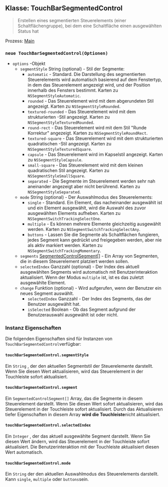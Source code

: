 ## Klasse: TouchBarSegmentedControl

> Erstellen eines segmentierten Steuerelements (einer Schaltflächengruppe), bei dem eine Schaltfläche einen ausgewählten Status hat

Prozess: [Main](../glossary.md#main-process)

### `neue TouchBarSegmentedControl(Optionen)`

* `options` -Objekt
  * `segmentStyle` String (optional) - Stil der Segmente:
    * `automatic` - Standard. Die Darstellung des segmentierten Steuerelements wird automatisch basierend auf dem Fenstertyp, in dem das Steuerelement angezeigt wird, und der Position innerhalb des Fensters bestimmt. Karten zu `NSSegmentStyleAutomatic`.
    * `rounded` - Das Steuerelement wird mit dem abgerundeten Stil angezeigt. Karten zu `NSSegmentStyleRounded`.
    * `textured-rounded` - Das Steuerelement wird mit dem strukturierten -Stil angezeigt. Karten zu `NSSegmentStyleTexturedRounded`.
    * `round-rect` - Das Steuerelement wird mit dem Stil "Runde Korrektur" angezeigt. Karten zu `NSSegmentStyleRoundRect`.
    * `textured-square` - Das Steuerelement wird mit dem strukturierten quadratischen -Stil angezeigt. Karten zu `NSSegmentStyleTexturedSquare`.
    * `capsule` - Das Steuerelement wird im Kapselstil angezeigt. Karten zu `NSSegmentStyleCapsule`.
    * `small-square` - Das Steuerelement wird mit dem kleinen quadratischen Stil angezeigt. Karten zu `NSSegmentStyleSmallSquare`.
    * `separated` - Die Segmente im Steuerelement werden sehr nah aneinander angezeigt aber nicht berührend. Karten zu `NSSegmentStyleSeparated`.
  * `mode` String (optional) - Der Auswahlmodus des Steuerelements:
    * `single` - Standard. Ein Element, das nacheinander ausgewählt ist und ein Element ausgewählt, wird die Auswahl des zuvor ausgewählten Elements aufheben. Karten zu `NSSegmentSwitchTrackingSelectOne`.
    * `multiple` - Es können mehrere Elemente gleichzeitig ausgewählt werden. Karten zu `NSSegmentSwitchTrackingSelectAny`.
    * `buttons` - Lassen Sie die Segmente als Schaltflächen fungieren, jedes Segment kann gedrückt und freigegeben werden, aber nie als aktiv markiert werden. Karten zu `NSSegmentSwitchTrackingMomentary`.
  * `segments` [SegmentedControlSegment[]](structures/segmented-control-segment.md) - Ein Array von Segmenten, die in diesem Steuerelement platziert werden sollen.
  * `selectedIndex` Ganzzahl (optional) - Der Index des aktuell ausgewählten Segments wird automatisch mit Benutzerinteraktion aktualisiert. Wenn der Modus `multiple` ist, ist es das zuletzt ausgewählte Element.
  * `change` Funktion (optional) - Wird aufgerufen, wenn der Benutzer ein neues Segment auswählt.
    * `selectedIndex` Ganzzahl - Der Index des Segments, das der Benutzer ausgewählt hat.
    * `isSelected` Boolean - Ob das Segment aufgrund der Benutzerauswahl ausgewählt ist oder nicht.

### Instanz Eigenschaften

Die folgenden Eigenschaften sind für Instanzen von `TouchBarSegmentedControl`verfügbar:

#### `touchBarSegmentedControl.segmentStyle`

Ein `String` , der den aktuellen Segmentstil der Steuerelemente darstellt. Wenn Sie diesen Wert aktualisieren, wird das Steuerelement in der Touchleiste sofort aktualisiert.

#### `touchBarSegmentedControl.segment`

Ein `SegmentedControlSegment[]` Array, das die Segmente in diesem Steuerelement darstellt. Wenn Sie diesen Wert sofort aktualisieren, wird das Steuerelement in der Touchleiste sofort aktualisiert. Durch das Aktualisieren tiefer Eigenschaften in diesem Array **wird die Touchleiste**nicht aktualisiert.

#### `touchBarSegmentedControl.selectedIndex`

Ein `Integer` , der das aktuell ausgewählte Segment darstellt. Wenn Sie diesen Wert ändern, wird das Steuerelement in der Touchleiste sofort aktualisiert. Die Benutzerinteraktion mit der Touchleiste aktualisiert diesen Wert automatisch.

#### `touchBarSegmentedControl.mode`

Ein `String` der den aktuellen Auswahlmodus des Steuerelements darstellt.  Kann `single`, `multiple` oder `buttons`sein.
